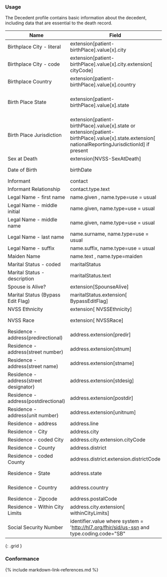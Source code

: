 ### Usage

The Decedent profile contains basic information about the decedent, including data that are essential to the death record.


| **Name** |  **Field**   |  **Encoding**  |  **IJE Field Name(s)**  |
| ---------------| ------------------------ | ------------- | ------------------- |
| Birthplace City - literal   | extension[patient-birthPlace].value[x].city  | string | DBPLACECITY  |
| Birthplace City - code   | extension[patient-birthPlace].value[x].city.extension[ cityCode]  | integer | DBPLACECITYCODE  |
| Birthplace Country   | extension[patient-birthPlace].value[x].country  | [BirthplaceCountryVS] | BPLACE_CNT  |
| Birth Place State   | extension[patient-birthPlace].value[x].state  | [StatesTerritoriesProvincesVS] | BPLACE_ST, STATEBTH (expansion of coded value)  |
| Birth Place Jurisdiction   | extension[patient-birthPlace].value[x].state or extension[patient-birthPlace].value[x].state.extension[ nationalReportingJurisdictionId] if present | [JurisdictionsProvincesVS] | BPLACE_ST  |
| Sex at Death   | extension[NVSS-SexAtDeath]  | [AdministrativeGenderVS] | SEX  |
| Date of Birth    | birthDate  | dateTime   | DOB_YR, DOB_MO, DOB_DY  |
| Informant    | contact  |   | none  |
| Informant Relationship   | contact.type.text   | string (30 characters)  | INFORMRELATE  |
| Legal Name - first name | name.given , name.type=use = usual | string | GNAME |
| Legal Name - middle initial | name.given, name.type=use = usual        | string | MNAME (1st letter should be mapped)|
| Legal Name - middle name | name.given, name.type=use = usual        | string | DMIDDLE (full string should be mapped)|
| Legal Name - last name | name.surname, name.type=use = usual        | string | LNAME |
| Legal Name - suffix | name.suffix, name.type=use = usual        | string | SUFF |
| Maiden Name | name.text , name.type=maiden | string | DMAIDEN |
| Marital Status  - coded  | maritalStatus  | [MaritalStatusVS] | MARITAL   |
| Marital Status - description  | maritalStatus.text  | string | MARITAL_DESCRIP   |
| Spouse is Alive?   | extension[SpounseAlive]  | [YesNoUnknownNotApplicableVS] |  SPOUSELV  |
| Marital Status (Bypass Edit Flag)  | maritalStatus.extension[ BypassEditFlag]  | [EditBypass0124VS] | MARITAL_BYPASS   |
| NVSS Ethnicity | extension[ NVSSEthnicity] | [NVSSEthnicity] [] | DETHNIC1-5|
| NVSS Race | extension[ NVSSRace] | [NVSSRace] | RACE1-23, RACE_MVR|
| Residence - address(predirectional) | address.extension[predir]  | string | PREDIR_D  |
| Residence - address(street number) | address.extension[stnum]  | string | STNUM_R  |
| Residence - address(street name) | address.extension[stname]  | string | STNAME_R  |
| Residence - address(street designator) | address.extension[stdesig]  | string | STDESIG_R  |
| Residence - address(postdirectional) | address.extension[postdir]  | string | POSTDIR_R  |
| Residence - address(unit number) | address.extension[unitnum]  | string | UNITNUM_R  |
| Residence - address  | address.line  | string | ADDRESS_R  |
| Residence - City  | address.city  | string | CITYTEXT_R  |
| Residence - coded City  | address.city.extension.cityCode  | integer | CITYC  |
| Residence - County  | address.district  | string | COUNTYTEXT_R  |
| Residence - coded County  | address.district.extension.districtCode  | integer | COUNTYC  |
| Residence - State  | address.state  | [StatesTerritoriesProvincesVS] | STATEC, STATETEXT_R  |
| Residence - Country  | address.country  | [ResidenceCountryVS] | COUNTRYC, COUNTRYTEXT_R  |
| Residence - Zipcode  | address.postalCode | string | ZIP9_R  |
| Residence - Within City Limits  | address.city.extension[ withinCityLimits]  | [YesNoUnknownVS] | LIMITS  |
| Social Security Number    | identifier.value where system = 'http://hl7.org/fhir/sid/us-ssn  and type.coding.code="SB"   | string  | SSN  |
{: .grid }



### Conformance


{% include markdown-link-references.md %}
